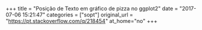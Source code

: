 +++
title = "Posição de Texto em gráfico de pizza no ggplot2"
date = "2017-07-06 15:21:47"
categories = ["sopt"]
original_url = "https://pt.stackoverflow.com/q/218454"
at_home="no"
+++

